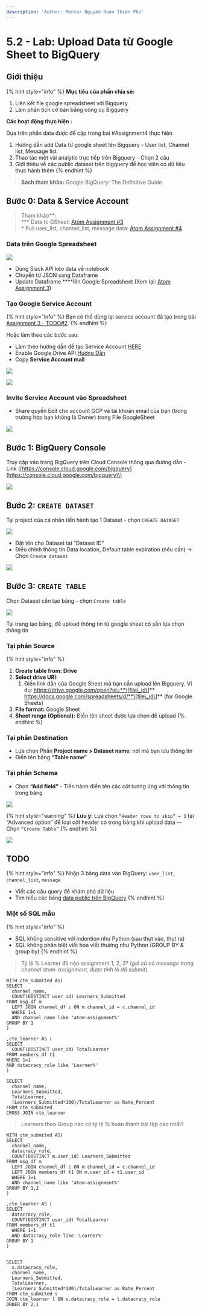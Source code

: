```yaml
---
description: 'Author: Mentor Nguyễn Đoàn Thiên Phú'
---
```


# 5.2 - Lab: Upload Data từ Google Sheet to BigQuery

## Giới thiệu

{% hint style="info" %}
**Mục tiêu của phần chia sẻ:**

1. Liên kết file google spreadsheet với Bigquery
2. Làm phân tích cơ bản bằng công cụ Bigquery 

**Các hoạt động thực hiện :**

Dựa trên phần data được đề cập trong bài \#Assignment4 thực hiện 

1. Hướng dẫn add Data từ google sheet lên Bigquery - User list, Channel list, Message list
2. Thao tác một vài analytic trực tiếp trên Bigquery - Chọn 2 câu 
3. Giới thiệu về các public dataset trên bigquery để học viên có dữ liệu thực hành thêm
{% endhint %}

> **Sách tham khảo:** Google BigQuery: The Definitive Guide

## Bước 0: Data & Service Account

> Tham khảo**:   
> \*** Data to GSheet: [Atom Assignment \#3](https://github.com/anhdanggit/atom-assignments/blob/main/assignment_3/home_assignment_3.ipynb)  
> \* Pull user\_list, channel\_list, message data: [Atom Assignment \#4](https://github.com/anhdanggit/atom-assignments/blob/main/assignment_4/home_assignment_4.ipynb)

### Data trên Google Spreadsheet

![](../../.gitbook/assets/image%20%28138%29.png)

* Dùng Slack API kéo data về notebook
* Chuyển từ JSON sang Dataframe
* Update Dataframe ****lên Google Spreadsheet \(Xem lại: [Atom Assignment 3](https://github.com/anhdanggit/atom-assignments/blob/main/assignment_3/home_assignment_3.ipynb)\)

### Tạo Google Service Account

{% hint style="info" %}
Bạn có thể dùng lại service account đã tạo trong bài [Assignment 3 - TODO\#2](https://github.com/anhdanggit/atom-assignments/blob/main/assignment_3/home_assignment_3.ipynb). 
{% endhint %}

Hoặc làm theo các bước sau:

* Làm theo hướng dẫn để tạo Service Account [HERE](https://support.google.com/a/answer/7378726?hl=en)
* Enable Google Drive API [Hướng Dẫn](https://console.cloud.google.com/marketplace/product/google/drive.googleapis.com?q=search&referrer=search&project=quickstart-313303)
* Copy **Service Account mail**

![](../../.gitbook/assets/image%20%28139%29.png)

![](https://lh4.googleusercontent.com/gJFfPctpP6Z9ST0zlTHPGEX-YKnzjpQxhwhHi1IMbsDyIr34fnz8E26z65jhsdnRWJBaxcffTEZ1VsPT_Ija22miw-2elpU0CexYIN_TclIQKevw-Wpue2g1SleseTXHUfdDdLJ6)

### **Invite Service Account vào Spreadsheet**

* Share quyền Edit cho account GCP và tài khoản email của bạn \(trong trường hợp bạn không là Owner\) trong File GoogleSheet

![](../../.gitbook/assets/image%20%28140%29.png)

## **Bước 1:**  BigQuery Console

Truy cập vào trang BigQuery trên Cloud Console thông qua đường dẫn - Link \([https://console.cloud.google.com/bigquery](https://console.cloud.google.com/bigquery)\)

![](https://lh4.googleusercontent.com/gCK90Vq-MtRAwK73NWJIGNR6-mBW4maOLsFON4v180B4W8Y2vrx1EFQ-oCXPpZ7k9zJNkk1Rk7ow_o3PkDbh-Mq5VRNRU3JFU-8SRmIQvz9r8cTHGUovMKTuwpbhnDQ63d3paXbw)

## **Bước 2:** `CREATE DATASET`

Tại project của cá nhân tiến hành tạo 1 Dataset - chọn `CREATE DATASET`

![](https://lh3.googleusercontent.com/x8Wi2HVusjVeFc3yfLs-wQavobusAe30FT7gTbi4SsjFD8BzucfCzivSX_22skKPMu8Du47QBFu92mIDpJ7BgfXxMxPOkLcAiDAWGczO1HrAbyI0iXSvlVUfY6rPKYlAgH-yz39I)

* Đặt tên cho Dataset tại “Dataset ID”
* Điều chỉnh thông tin Data location, Default table expiration \(nếu cần\) → Chọn `Create dataset`

![](https://lh6.googleusercontent.com/jt9wlZZ68eRGOsm7m8I4e39adn_ivio0yNri0KO7gVgz6aAvd2jP-T8-g9pTusipcyt-bGPbcK89u6K3k0TT_DqRAwqVvS5sZbRVPhAxVwFDZJuAGEuY_PepOjXx_GujYhLHEJAG)

## **Bước 3:**  `CREATE TABLE`

Chọn Dataset cần tạo bảng -  chọn `Create table`

![](https://lh6.googleusercontent.com/JqCZ_9g8X2SxNa79gc9mIvUAxnmw7btokdocbC3mDJmU2RPoDUXjalYtilTv1XiliWerN2UttDCGZwanIpIQD76vxBEMEv9iH1qUCMaN5vqSVCKIAkGuY6Yqo0w6-otmTEPyEe1r)

Tại trang tạo bảng, để upload thông tin từ google sheet có sẵn lựa chọn thông tin 

### **Tại phần Source**

{% hint style="info" %}
1. **Create table from:** **Drive**
2. **Select drive URI:** 
   1. Điền link dẫn của Google Sheet mà bạn cần upload lên Bigquery. Ví dụ: https://drive.google.com/open?id=**\[file\_id\]** https://docs.google.com/spreadsheets/d/**\[file\_id\]** \(for Google Sheets\)
3. **File format:** Google Sheet
4. **Sheet range \(Optional\):** Điền tên sheet được lựa chọn để upload
{% endhint %}

### **Tại phần Destination** 

* Lựa chọn Phần **Project name &gt; Dataset name**: nơi mà bạn lưu thông tin
* Điền tên bảng  **“Table name”** 

### **Tại phần Schema**

* Chọn **“Add field”** - Tiến hành điền tên các cột tương ứng với thông tin trong bảng

![](https://lh5.googleusercontent.com/i-fL9OnDoAStkXIXy7J6rWhJwf7HeYthftcJRr-N0bLQFTnBA2aIdezqo2t-In2b0BHx2iKTrekmyoj7kVdC2IC5FyofZVeOnhHFUKV-RWFhPb0tPzfdt83OWIUjNedgxk7vrv-f)

{% hint style="warning" %}
**Lưu ý:** Lựa chọn `“Header rows to skip” = 1` tại “Advanced option” để loại cột header có trong bảng khi upload data -- Chọn `“Create Table”`
{% endhint %}

![](https://lh3.googleusercontent.com/NFkx7qdYKD7F-8OyAfSbqmpvgAVu5rsjg5ODzb1yat58m4fWwMalPoX5n0zGV0r8p8MqeuwnYHgLrwDau-AMCW7-V3nvIGq3WTdK5ypvrAE5qFmgnScmcWyTRlcEtA_pb7HeT7cC)

## TODO

{% hint style="info" %}
Nhập 3 bảng data vào BigQuery: `user_list`, `channel_list`, `message`

* Viết các câu query để khám phá dữ liệu
* Tìm hiểu các bảng [data public trên BigQuery](https://www.optimizesmart.com/how-to-access-bigquery-public-data-sets/)
{% endhint %}

### Một số SQL mẫu

{% hint style="info" %}
* SQL không sensitive với indention như Python \(sau thụt vào, thụt ra\)
* SQL không phân biệt viết hoa viết thường như Python \(GROUP BY & group by\)
{% endhint %}

> Tỷ lệ % Learner đã nộp assignment 1, 2, 3? \(_giả sử có message trong channel atom-assignment, được tính là đã submit_\)

```text
WITH cte_submited AS(
SELECT 
  channel_name,
  COUNT(DISTINCT user_id) Learners_Submitted
FROM msg_df m
  LEFT JOIN channel_df c ON m.channel_id = c.channel_id 
  WHERE 1=1
  AND channel_name like 'atom-assignment%'
GROUP BY 1
)

,cte_learner AS (
SELECT
  COUNT(DISTINCT user_id) TotalLearner
FROM members_df t1
WHERE 1=1
AND datacracy_role like 'Learner%'
)

SELECT
  channel_name,
  Learners_Submitted,
  TotalLearner,
  (Learners_Submitted*100)/TotalLearner as Rate_Percent
FROM cte_submited 
CROSS JOIN cte_learner
```

> Learners theo Group nào có tỷ lệ % hoàn thành bài tập cao nhất?

```text
WITH cte_submited AS(
SELECT 
  channel_name,
  datacracy_role,
  COUNT(DISTINCT m.user_id) Learners_Submitted
FROM msg_df m
  LEFT JOIN channel_df c ON m.channel_id = c.channel_id 
  LEFT JOIN members_df t1 ON m.user_id = t1.user_id
  WHERE 1=1
  AND channel_name like 'atom-assignment%'
GROUP BY 1,2
)

,cte_learner AS (
SELECT
  datacracy_role,
  COUNT(DISTINCT user_id) TotalLearner
FROM members_df t1
  WHERE 1=1
  AND datacracy_role like 'Learner%'
GROUP BY 1
)


SELECT
  s.datacracy_role,
  channel_name,
  Learners_Submitted,
  TotalLearner,
  (Learners_Submitted*100)/TotalLearner as Rate_Percent
FROM cte_submited s
JOIN cte_learner l ON s.datacracy_role = l.datacracy_role
ORDER BY 2,1
```



